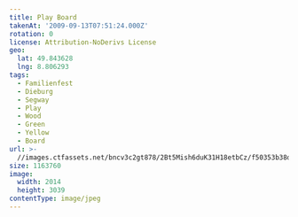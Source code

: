 ```yaml
---
title: Play Board
takenAt: '2009-09-13T07:51:24.000Z'
rotation: 0
license: Attribution-NoDerivs License
geo:
  lat: 49.843628
  lng: 8.806293
tags:
  - Familienfest
  - Dieburg
  - Segway
  - Play
  - Wood
  - Green
  - Yellow
  - Board
url: >-
  //images.ctfassets.net/bncv3c2gt878/2Bt5Mish6duK31H18etbCz/f50353b38dcb94cf161a2bf5ebe7bbe6/play-board_4348226033_o
size: 1163760
image:
  width: 2014
  height: 3039
contentType: image/jpeg
---
```


